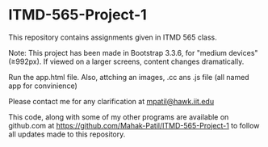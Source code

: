 # ITMD-565-Project-1
This repository contains assignments given in ITMD 565 class.

Note: This project has been made in Bootstrap 3.3.6, for "medium devices" (≥992px). If viewed 
on a larger screens, content changes dramatically. 

Run the app.html file.
Also, attching an images, .cc ans .js file (all named app for convinience)

Please contact me for any clarification at mpatil@hawk.iit.edu

This code, along with some of my other programs are available on github.com at https://github.com/Mahak-Patil/ITMD-565-Project-1
to follow all updates made to this repository.